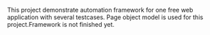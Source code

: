 This project demonstrate automation framework for one free web application with several testcases. Page object model is used for this project.Framework is not finished yet.

